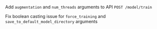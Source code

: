 Add `augmentation` and `num_threads` arguments to API `POST /model/train`

Fix boolean casting issue for `force_training` and `save_to_default_model_directory` arguments